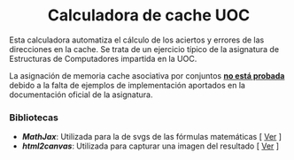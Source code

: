 <div align="center">
  
# Calculadora de cache UOC

</div>

Esta calculadora automatiza el cálculo de los aciertos y errores de las direcciones en la cache. Se trata de un ejercicio típico de la asignatura de Estructuras de Computadores impartida en la UOC.


La asignación de memoria cache asociativa por conjuntos <u>**no está probada**</u> debido a la falta de ejemplos de implementación aportados en la documentación oficial de la asignatura.


### Bibliotecas

- ***MathJax***: Utilizada para la de svgs de las fórmulas matemáticas [ [Ver](https://www.mathjax.org/) ]
- ***html2canvas***: Utilizada para capturar una imagen del resultado [ [Ver](https://html2canvas.hertzen.com/) ]
